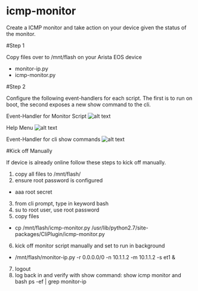 # icmp-monitor

Create a ICMP monitor and take action on your device given the status of the monitor.

#Step 1

Copy files over to /mnt/flash on your Arista EOS device
 - monitor-ip.py
 - icmp-monitor.py

#Step 2

Configure the following event-handlers for each script. The first is to run on boot, the second exposes a new show command to the cli.

Event-Handler for Monitor Script
![alt text](https://github.com/mtharpie/icmp-monitor/blob/master/event-monitor-script.png)

Help Menu
![alt text](https://github.com/mtharpie/icmp-monitor/blob/master/help-menu.png)

Event-Handler for cli show commands
![alt text](https://github.com/mtharpie/icmp-monitor/blob/master/event-monitor-show.png)

   
#Kick off Manually

If device is already online follow these steps to kick off manually.

1. copy all files to /mnt/flash/
2. ensure root password is configured
 - aaa root secret <secret>
3. from cli prompt, type in keyword bash
4. su to root user, use root password
5. copy files
 - cp /mnt/flash/icmp-monitor.py /usr/lib/python2.7/site-packages/CliPlugin/icmp-monitor.py
6. kick off monitor script manually and set to run in background
 - /mnt/flash/monitor-ip.py -r 0.0.0.0/0 -n 10.1.1.2 -m 10.1.1.2 -s et1 &
7. logout
8. log back in and verify with show command: show icmp monitor and bash ps -ef | grep monitor-ip


